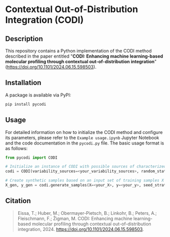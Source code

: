 # Contextual Out-of-Distribution Integration (CODI)

## Description
This repository contains a Python implementation of the CODI method described in the paper entitled "**CODI: Enhancing machine learning-based molecular profiling through contextual out-of-distribution integration**" (https://doi.org/10.1101/2024.06.15.598503).

## Installation
A package is available via PyPI:
```bash
pip install pycodi
```

## Usage
For detailed information on how to initialize the CODI method and configure its parameters, please refer to the `Example usage.ipynb` Jupyter Notebook and the code documentation in the `pycodi.py` file. The basic usage format is as follows:
```python
from pycodi import CODI

# Initialize an instance of CODI with possible sources of characterized variability
codi = CODI(variability_sources=<your_variability_sources>, random_state=<your_random_state>)

# Create synthetic samples based on an input set of training samples X and associated sample labels y
X_gen, y_gen = codi.generate_samples(X=<your_X>, y=<your_y>, seed_strategy=<your_seed_strategy>, n_per_seed=<your_n_per_seed>)

```

## Citation
> Eissa, T.; Huber, M.; Obermayer-Pietsch, B.; Linkohr, B.; Peters, A.; Fleischmann, F.; Žigman, M. CODI: Enhancing machine learning-based molecular profiling through contextual out-of-distribution integration, 2024. https://doi.org/10.1101/2024.06.15.598503.

